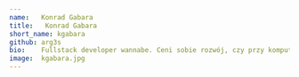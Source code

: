 ```yaml
---
name:   Konrad Gabara
title:   Konrad Gabara
short_name: kgabara
github: arg3s
bio:    Fullstack developer wannabe. Ceni sobie rozwój, czy przy komputerze, czy przy książce, czy to w kuchni. Marzyciel z niepoprawnym poczuciem humoru. Ze swoich żartów najcześciej śmieje się tylko on, ewentualnie wymusza śmiech litości. Do kodu podchodzi poważniej niż do życia, a to już coś! Miłośnik muzyki, tej poważnej i niepoważnej też :).
image:  kgabara.jpg
---
```

